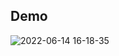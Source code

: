 ## Demo
![2022-06-14 16-18-35](https://user-images.githubusercontent.com/87512687/173543175-7a0e2425-77e9-4ae7-80af-e0ed3263e21f.gif)

